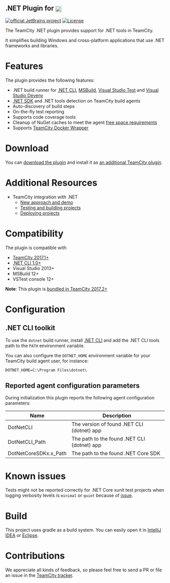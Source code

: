## .NET Plugin for [<img src="https://cdn.worldvectorlogo.com/logos/teamcity.svg" height="20" align="center" alt="TeamCity" />](https://www.jetbrains.com/teamcity/)

[![official JetBrains project](http://jb.gg/badges/official.svg)](https://confluence.jetbrains.com/display/ALL/JetBrains+on+GitHub)
[![License](https://img.shields.io/badge/License-Apache%202.0-blue.svg)](https://opensource.org/licenses/Apache-2.0)

The TeamCity .NET plugin provides support for .NET tools in TeamCity.

It simplifies building Windows and cross-platform applications that use .NET frameworks and libraries.

# Features

The plugin provides the following features:
* .NET build runner for [.NET CLI](https://docs.microsoft.com/en-us/dotnet/core/tools/dotnet), [MSBuild](https://docs.microsoft.com/en-us/visualstudio/msbuild/msbuild), [Visual Studio Test](https://docs.microsoft.com/en-us/visualstudio/test/vstest-console-options) and [Visual Studio Devenv](https://docs.microsoft.com/en-us/visualstudio/ide/reference/devenv-command-line-switches)
* [.NET SDK](https://docs.microsoft.com/en-us/dotnet/core/sdk) and .NET tools detection on TeamCity build agents
* Auto-discovery of build steps
* On-the-fly test reporting
* Supports code coverage tools
* Cleanup of NuGet caches to meet the agent [free space requirements](https://www.jetbrains.com/help/teamcity/?Free+disk+space)
* Supports [TeamCity Docker Wrapper](https://www.jetbrains.com/help/teamcity/docker-wrapper.html)

# Download

You can [download the plugin](https://plugins.jetbrains.com/plugin/9190?pr=teamcity) and install it as [an additional TeamCity plugin](https://www.jetbrains.com/help/teamcity/?Installing+Additional+Plugins).

# Additional Resources

* TeamCity integration with .NET
  * [New approach and demo](https://blog.jetbrains.com/teamcity/2020/12/teamcity-integration-with-net-part-1-new-approach-and-demo/)
  * [Testing and building projects](https://blog.jetbrains.com/teamcity/2020/12/teamcity-integration-with-net-part-2-testing-and-building-projects/)
  * [Deploying projects](https://blog.jetbrains.com/teamcity/2020/12/teamcity-integration-with-net-part-3-deploying-projects/)

# Compatibility

The plugin is compatible with

- [TeamCity 2017.1+](https://www.jetbrains.com/teamcity/download/)
- [.NET CLI 1.0+](https://dotnet.microsoft.com/download/dotnet-core/)
- Visual Studio 2013+
- MSBuild 12+
- VSTest console 12+

**Note**: This plugin is [bundled in TeamCity 2017.2+](https://www.jetbrains.com/help/teamcity/?Upgrade+Notes)

# Configuration

## .NET CLI toolkit

To use the `dotnet` build runner, install [.NET CLI](https://dotnet.microsoft.com/download/dotnet-core/) and add the .NET CLI tools path to the `PATH` environment variable.

You can also configure the `DOTNET_HOME` environment variable for your TeamCity build agent user, for instance:

```
DOTNET_HOME=C:\Program Files\dotnet\
```

## Reported agent configuration parameters

During initialization this plugin reports the following agent configuration parameters:

| Name                  | Description                                 |
|-----------------------|-------------------------------------------- |
| DotNetCLI             | The version of found .NET CLI (dotnet) app  |
| DotNetCLI_Path        | The path to the found .NET CLI (dotnet) app |
| DotNetCoreSDKx.x_Path | The path to the found .NET Core SDK         |

# Known issues

Tests might not be reported correctly for .NET Core xunit test projects when logging verbosity levels is `minimal` or `quiet` because of [issue](https://github.com/xunit/xunit/issues/1706).

# Build

This project uses gradle as a build system. You can easily open it in [IntelliJ IDEA](https://www.jetbrains.com/idea/help/importing-project-from-gradle-model.html) or [Eclipse](http://gradle.org/eclipse/).

# Contributions

We appreciate all kinds of feedback, so please feel free to send a PR or file an issue in the [TeamCity tracker](https://youtrack.jetbrains.com/newIssue?project=TW&clearDraft=true&summary=.NET%20CLI:&c=Subsystem%20Agent%20-%20.NET&c=tag%20.NET%20Core).

